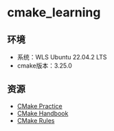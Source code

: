 # cmake_learning

## 环境

- 系统：WLS Ubuntu 22.04.2 LTS
- cmake版本：3.25.0

## 资源

- [CMake Practice](./cmake_practice)
- [CMake Handbook](./cmake_handbook)
- [CMake Rules](./docs/CMake_Rules.md)
